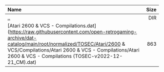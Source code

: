 |Name|Size|
|:---|---:|
|[..](../index.html)|DIR|
|[Atari 2600 & VCS - Compilations.dat](https://raw.githubusercontent.com/open-retrogaming-archive/dat-catalog/main/root/normalized/TOSEC/Atari/2600 & VCS/Compilations/Atari 2600 & VCS - Compilations/Atari 2600 & VCS - Compilations (TOSEC-v2022-12-21_CM).dat)|863|
